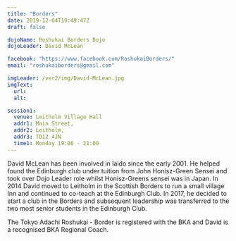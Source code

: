 ```yaml
---
title: "Borders"
date: 2019-12-04T19:49:47Z
draft: false

dojoName: Roshukai Borders Dojo
dojoLeader: David McLean

facebook: "https://www.facebook.com/RoshukaiBorders/"
email: "roshukaiborders@gmail.com"

imgLeader: /ver2/img/David-McLean.jpg
imgText:
  url:
  alt:

session1:
  venue: Leitholm Village Hall
  addr1: Main Street,
  addr2: Leitholm,
  addr3: TD12 4JN
  time1: Monday 19:00 - 21:00
---
```


David McLean has been involved in Iaido since the early 2001. He helped found the Edinburgh club under tuition from John Honisz-Green Sensei and took over Dojo Leader role whilst Honisz-Greens sensei was in Japan. In 2014 David moved to Leitholm in the Scottish Borders to run a small village Inn and continued to co-teach at the Edinburgh Club. In 2017, he decided to start a club in the Borders and subsequent leadership was transferred to the two most senior students in the Edinburgh Club.  

The Tokyo Adachi Roshukai - Border is registered with the BKA and David is a recognised BKA Regional Coach.  
